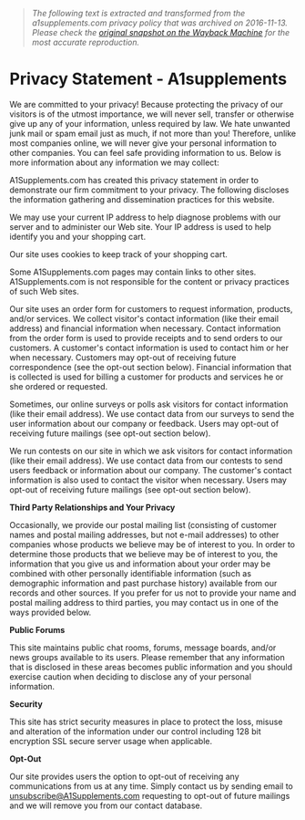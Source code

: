 > *The following text is extracted and transformed from the a1supplements.com privacy policy that was archived on 2016-11-13. Please check the [original snapshot on the Wayback Machine](https://web.archive.org/web/20161113233941id_/https%3A//www.a1supplements.com/privacy-statement) for the most accurate reproduction.*

# Privacy Statement - A1supplements

We are committed to your privacy! Because protecting the privacy of our visitors is of the utmost importance, we will never sell, transfer or otherwise give up any of your information, unless required by law. We hate unwanted junk mail or spam email just as much, if not more than you! Therefore, unlike most companies online, we will never give your personal information to other companies. You can feel safe providing information to us. Below is more information about any information we may collect: 

A1Supplements.com has created this privacy statement in order to demonstrate our firm commitment to your privacy. The following discloses the information gathering and dissemination practices for this website.

We may use your current IP address to help diagnose problems with our server and to administer our Web site. Your IP address is used to help identify you and your shopping cart.

Our site uses cookies to keep track of your shopping cart.

Some A1Supplements.com pages may contain links to other sites. A1Supplements.com is not responsible for the content or privacy practices of such Web sites.

Our site uses an order form for customers to request information, products, and/or services. We collect visitor's contact information (like their email address) and financial information when necessary. Contact information from the order form is used to provide receipts and to send orders to our customers. A customer's contact information is used to contact him or her when necessary. Customers may opt-out of receiving future correspondence (see the opt-out section below). Financial information that is collected is used for billing a customer for products and services he or she ordered or requested.

Sometimes, our online surveys or polls ask visitors for contact information (like their email address). We use contact data from our surveys to send the user information about our company or feedback. Users may opt-out of receiving future mailings (see opt-out section below).

We run contests on our site in which we ask visitors for contact information (like their email address). We use contact data from our contests to send users feedback or information about our company. The customer's contact information is also used to contact the visitor when necessary. Users may opt-out of receiving future mailings (see opt-out section below).

**Third Party Relationships and Your Privacy**

Occasionally, we provide our postal mailing list (consisting of customer names and postal mailing addresses, but not e-mail addresses) to other companies whose products we believe may be of interest to you. In order to determine those products that we believe may be of interest to you, the information that you give us and information about your order may be combined with other personally identifiable information (such as demographic information and past purchase history) available from our records and other sources. If you prefer for us not to provide your name and postal mailing address to third parties, you may contact us in one of the ways provided below. 

**Public Forums**

This site maintains public chat rooms, forums, message boards, and/or news groups available to its users. Please remember that any information that is disclosed in these areas becomes public information and you should exercise caution when deciding to disclose any of your personal information.

**Security**

This site has strict security measures in place to protect the loss, misuse and alteration of the information under our control including 128 bit encryption SSL secure server usage when applicable.

**Opt-Out**

Our site provides users the option to opt-out of receiving any communications from us at any time. Simply contact us by sending email to unsubscribe@A1Supplements.com requesting to opt-out of future mailings and we will remove you from our contact database.
